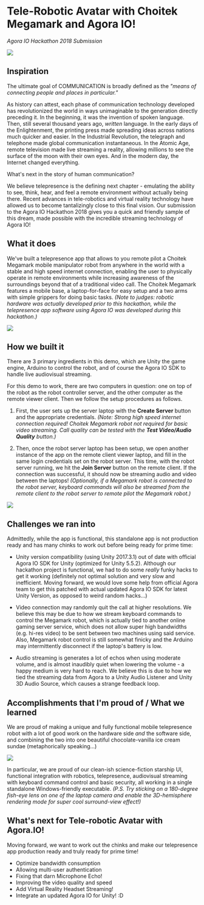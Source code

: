 # Tele-Robotic Avatar with Choitek Megamark and Agora IO!
*Agora IO Hackathon 2018 Submission*

![](Cameras.jpg)

## Inspiration
The ultimate goal of COMMUNICATION is broadly defined as the *"means of connecting people and places in particular."*

As history can attest, each phase of communication technology developed has revolutionized the world in ways unimaginable to the generation directly preceding it. In the beginning, it was the invention of spoken language. Then, still several thousand years ago, *written* language. In the early days of the Enlightenment, the printing press made spreading ideas across nations much quicker and easier. In the Industrial Revolution, the telegraph and telephone made global communication instantaneous. In the Atomic Age, remote television made live streaming a reality, allowing millions to see the surface of the moon with their own eyes. And in the modern day, the Internet changed everything.

What's next in the story of human communication?

We believe telepresence is the defining next chapter - emulating the ability to see, think, hear, and feel a remote environment without actually being there. Recent advances in tele-robotics and virtual reality technology have allowed us to become tantalizingly close to this final vision. Our submission to the Agora IO Hackathon 2018 gives you a quick and friendly sample of this dream, made possible with the incredible streaming technology of Agora IO!

## What it does
We've built a telepresence app that allows to you remote pilot a Choitek Megamark mobile manipulator robot from anywhere in the world with a stable and high speed internet connection, enabling the user to physically operate in remote environments while increasing awareness of the surroundings beyond that of a traditional video call. The Choitek Megamark features a mobile base, a laptop-for-face for easy setup and a two arms with simple grippers for doing basic tasks. *(Note to judges: robotic hardware was actually developed prior to this hackathon, while the telepresence app software using Agora IO was developed during this hackathon.)*

![](RobotView.gif)

## How we built it

There are 3 primary ingredients in this demo, which are Unity the game engine, Arduino to control the robot, and of course the Agora IO SDK to handle live audiovisual streaming.

For this demo to work, there are two computers in question: one on top of the robot as the robot controller server, and the other computer as the remote viewer client. Then we follow the setup procedures as follows.

1. First, the user sets up the server laptop with the **Create Server** button and the appropriate credentials. *(Note: Strong high speed internet connection required! Choitek Megamark robot not required for basic video streaming. Call quality can be tested with the **Test Video/Audio Quality** button.)*

2. Then, once the robot server laptop has been setup, we open another instance of the app on the remote client viewer laptop, and fill in the same login credentials set on the robot server. This time, with the robot server running, we hit the **Join Server** button on the remote client. If the connection was successful, it should now be streaming audio and video between the laptops! *(Optionally, if a Megamark robot is connected to the robot server, keyboard commands will also be streamed from the remote client to the robot server to remote pilot the Megamark robot.)*

![](MegamarkTeleoperator.jpg)

## Challenges we ran into
Admittedly, while the app is functional, this standalone app is not production ready and has many chinks to work out before being ready for prime time:

- Unity version compatibility (using Unity 2017.3.1) out of date with official Agora IO SDK for Unity (optimized for Unity 5.5.2).
Although our hackathon project is functional, we had to do some *really* funky hacks to get it working (definitely not optimal solution and very slow and inefficient. Moving forward, we would love some help from official Agora team to get this patched with actual updated Agora IO SDK for latest Unity Version, as opposed to weird random hacks...)

- Video connection may randomly quit the call at higher resolutions. We believe this may be due to how we stream keyboard commands to control the Megamark robot, which is actually tied to another online gaming server service, which does not allow super high bandwidths (e.g. hi-res video) to be sent between two machines using said service. Also, Megamark robot control is still somewhat finicky and the Arduino may intermittently disconnect if the laptop's battery is low.

- Audio streaming is generates a lot of echos when using moderate volume, and is almost inaudibly quiet when lowering the volume - a happy medium is very hard to reach. We believe this is due to how we tied the streaming data from Agora to a Unity Audio Listener and Unity 3D Audio Source, which causes a strange feedback loop.

## Accomplishments that I'm proud of / What we learned 

We are proud of making a unique and fully functional mobile telepresence robot with a lot of good work on the hardware side *and* the software side, and combining the two into one beautiful chocolate-vanilla ice cream sundae (metaphorically speaking...)

![](ScifiHUD.gif)

In particular, we are proud of our clean-ish science-fiction starship UI, functional integration with robotics, telepresence, audiovisual streaming with keyboard command control and basic security, all working in a single standalone Windows-friendly executable. *(P.S. Try sticking on a 180-degree fish-eye lens on one of the laptop camera and enable the 3D-hemisphere rendering mode for super cool surround-view effect!)*

## What's next for Tele-robotic Avatar with Agora.IO!

Moving forward, we want to work out the chinks and make our telepresence app production ready and truly ready for prime time! 
- Optimize bandwidth consumption
- Allowing multi-user authentication
- Fixing that darn Microphone Echo!
- Improving the video quality and speed
- Add Virtual Reality Headset Streaming!
- Integrate an updated Agora IO for Unity! :D

